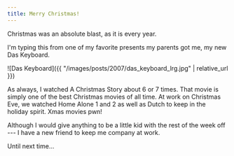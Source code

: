 ```yaml
---
title: Merry Christmas!
---
```


Christmas was an absolute blast, as it is every year.

I'm typing this from one of my favorite presents my parents got me, my new Das
Keyboard.

![Das Keyboard]({{ "/images/posts/2007/das_keyboard_lrg.jpg" | relative_url }})

As always, I watched A Christmas Story about 6 or 7 times. That movie is
simply one of the best Christmas movies of all time. At work on Christmas Eve,
we watched Home Alone 1 and 2 as well as Dutch to keep in the holiday spirit.
Xmas movies pwn!

Although I would give anything to be a little kid with the rest of the week
off --- I have a new friend to keep me company at work.

Until next time...
